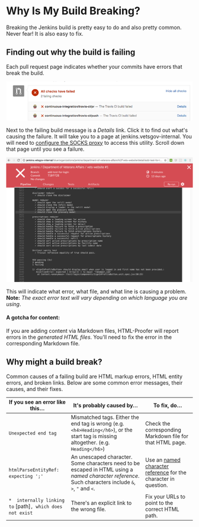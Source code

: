 # Why Is My Build Breaking?

Breaking the Jenkins build is pretty easy to do and also pretty common. Never
fear! It is also easy to fix.


## Finding out why the build is failing

Each pull request page indicates whether your commits have errors that break the build.

![What failing builds look like on GitHub](images/FailingBuild.png)

Next to the failing build message is a _Details_ link. Click it to find out what's causing the failure. It will take you to a page at jenkins.vetsgov-internal. You will need to [configure the SOCKS proxy](https://github.com/department-of-veterans-affairs/vets.gov-team/blob/master/Work%20Practices/Engineering/Internal%20Tools.md) to access this utility. Scroll down that page until you see a failure.

![What a Jenkins CI error looks like](images/JenkinsFail.png)

This will indicate what error, what file, and what line is causing a problem. **Note:** _The exact error text will vary depending on which language you are using_. 

#### A gotcha for content:

If you are adding content via Markdown files, HTML-Proofer will report errors in the _generated HTML files_. You'll need to fix the error in the corresponding Markdown file.

## Why might a build break?

Common causes of a failing build are HTML markup errors, HTML entity errors, and 
broken links. Below are some common error messages, their causes, and their fixes.

| If you see an error like this&#8230; | It's probably caused by&#8230; | To fix, do&#8230;
| --- | --- | --- 
| `Unexpected end tag` | Mismatched tags. Either the end tag is wrong (e.g. `<h4>Heading</h6>`), or the start tag is missing altogether. (e.g. `Heading</h6>`) | Check the corresponding Markdown file for that HTML page. | 
| `htmlParseEntityRef: expecting ';'` | An unescaped character. Some characters need to be escaped in HTML using a _named character reference_. Such characters include `&`, `>`, `"` and `<`. | Use an [named character reference](https://html.spec.whatwg.org/multipage/syntax.html#named-character-references) for the character in question. |
| `*  internally linking to` [path]`, which does not exist` | There's an explicit link to the wrong file. | Fix your URLs to point to the correct HTML path.
 
